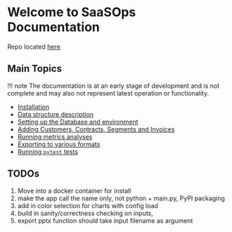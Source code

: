# Welcome to SaaSOps Documentation

Repo located [here](https://github.com/birchpoplar/saasops)

## Main Topics

!!! note
    The documentation is at an early stage of development and is not complete and may also not represent latest operation or functionality.

- [Installation](installation.md)
- [Data structure description](data_structure.md)
- [Setting up the Database and environment](setting_up.md)
- [Adding Customers, Contracts, Segments and Invoices](managing_data.md)
- [Running metrics analyses](running_analyses.md)
- [Exporting to various formats](generating_exports.md)
- [Running `pytest` tests](running_tests.md)

## TODOs

1. Move into a docker container for install
2. make the app call the name only, not python + main.py, PyPI packaging
3. add in color selection for charts with config load
4. build in sanity/correctness checking on inputs, 
5. export pptx function should take input filename as argument
